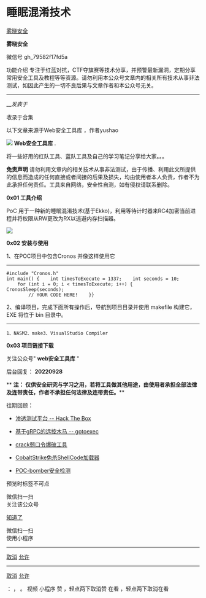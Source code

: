 #  睡眠混淆技术

[ 雾晓安全 ](javascript:void\(0\);)

**雾晓安全** ![]()

微信号 gh_79582f17fd5a

功能介绍
专注于红蓝对抗，CTF夺旗赛等技术分享，并预警最新漏洞，定期分享常用安全工具及教程等等资源。请勿利用本公众号文章内的相关所有技术从事非法测试，如因此产生的一切不良后果与文章作者和本公众号无关。

____

___发表于_

收录于合集

以下文章来源于Web安全工具库 ，作者yushao

![](http://wx.qlogo.cn/mmhead/Q3auHgzwzM5WZ7pibBKlIPxlQ86TEPqia9KhOa9lIGuiaDuM5kcBK8Yww/0)
**Web安全工具库** .

将一些好用的红队工具、蓝队工具及自己的学习笔记分享给大家。。。

**免责声明**
请勿利用文章内的相关技术从事非法测试，由于传播、利用此文所提供的信息而造成的任何直接或者间接的后果及损失，均由使用者本人负责，作者不为此承担任何责任。工具来自网络，安全性自测，如有侵权请联系删除。  

  

 **0x01 工具介绍**

PoC 用于一种新的睡眠混淆技术(基于Ekko)，利用等待计时器来RC4加密当前进程并将权限从RW更改为RX以逃避内存扫描器。

![](https://raw.githubusercontent.com/tuchuang9/tc1/refs/heads/main/public/20220929130007.png)

 **0x02 安装与使用**

1、在POC项目中包含Cronos 并像这样使用它  

  *   *   *   *   *   *   *   *   *   *   *   * 

    
    
    #include "Cronos.h"  
    int main() {    int timesToExecute = 1337;    int seconds = 10;  
        for (int i = 0; i < timesToExecute; i++) {        CronosSleep(seconds);  
            // YOUR CODE HERE!    }}

2、编译项目，完成下面所有操作后，导航到项目目录并使用 makefile 构建它，EXE 将位于 bin 目录中。

  *   *   * 

    
    
    1、NASM2、make3、VisualStudio Compiler

 **0x03 项目链接下载**

关注公众号" **web安全工具库** "

后台回复： **20220928**

 ** **注： 仅供安全研究与学习之用，若将工具做其他用途，由使用者承担全部法律及连带责任，作者不承担任何法律及连带责任。****

往期回顾：

  * [渗透测试平台 -- Hack The Box](https://mp.weixin.qq.com/s?__biz=MzI4MDQ5MjY1Mg==&mid=2247504567&idx=2&sn=9d39fb57230e30d9cd2efb8ece792b08&scene=21#wechat_redirect)  

  * [基于gRPC的远控木马 -- gotoexec](https://mp.weixin.qq.com/s?__biz=MzI4MDQ5MjY1Mg==&mid=2247504473&idx=1&sn=25bcd217e07953c37d6220a61d89de74&scene=21#wechat_redirect)  

  * [crack弱口令爆破工具](https://mp.weixin.qq.com/s?__biz=MzI4MDQ5MjY1Mg==&mid=2247504458&idx=1&sn=edf4f5788d255d6613779b9f2dc58797&scene=21#wechat_redirect)  

  * [CobaltStrike免杀ShellCode加载器](https://mp.weixin.qq.com/s?__biz=MzI4MDQ5MjY1Mg==&mid=2247504405&idx=1&sn=258570c9f838f49122652cfa301dbc3b&scene=21#wechat_redirect)  

  * [POC-bomber安全检测](https://mp.weixin.qq.com/s?__biz=MzI4MDQ5MjY1Mg==&mid=2247504326&idx=1&sn=b87d3781bb36c03d695fe4e915367fda&scene=21#wechat_redirect)

预览时标签不可点

微信扫一扫  
关注该公众号

[知道了](javascript:;)

微信扫一扫  
使用小程序

****

[取消](javascript:void\(0\);) [允许](javascript:void\(0\);)

****

[取消](javascript:void\(0\);) [允许](javascript:void\(0\);)

： ， 。   视频 小程序 赞 ，轻点两下取消赞 在看 ，轻点两下取消在看

